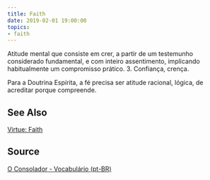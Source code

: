 ```yaml
---
title: Faith
date: 2019-02-01 19:00:00
topics:
- faith
---
```


Atitude mental que consiste em crer, a partir de um testemunho considerado fundamental, e com inteiro 
assentimento, implicando habitualmente um compromisso prático. 3. Confiança, crença.

Para a Doutrina Espírita, a fé precisa ser atitude racional, lógica, de acreditar porque compreende.

## See Also
[Virtue: Faith](/virtues/faith)  

## Source
[O Consolador - Vocabulário (pt-BR)](http://www.oconsolador.com.br/linkfixo/vocabulario/principal.html)



